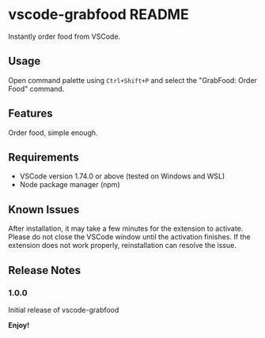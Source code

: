# vscode-grabfood README

Instantly order food from VSCode.

## Usage

Open command palette using `Ctrl+Shift+P` and select the "GrabFood: Order Food" command.

## Features

Order food, simple enough.

## Requirements

- VSCode version 1.74.0 or above (tested on Windows and WSL)
- Node package manager (npm)

## Known Issues

After installation, it may take a few minutes for the extension to activate. Please do not close the VSCode window until the activation finishes. If the extension does not work properly, reinstallation can resolve the issue.

## Release Notes

### 1.0.0

Initial release of vscode-grabfood

**Enjoy!**

